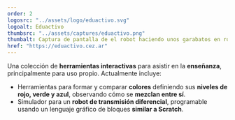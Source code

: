 ```yaml
---
order: 2
logosrc: "../assets/logo/eduactivo.svg"
logoalt: Eduactivo
thumbsrc: "../assets/captures/eduactivo.png"
thumbalt: Captura de pantalla de el robot haciendo unos garabatos en rojo con un joystick levemente activado debajo.
href: "https://eduactivo.cez.ar"
---
```


Una colección de **herramientas interactivas** para asistir en la **enseñanza**, principalmente para uso propio. Actualmente incluye:

- Herramientas para formar y comparar **colores** definiendo sus **niveles de rojo, verde y azul**, observando cómo se **mezclan entre sí**.
- Simulador para un **robot de transmisión diferencial**, programable usando un lenguaje gráfico de bloques **similar a Scratch**.
